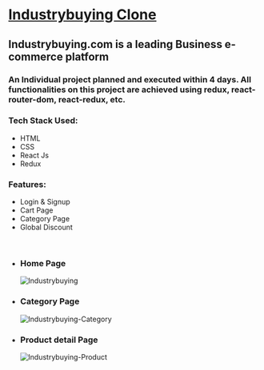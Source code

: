# <a href="https://industrylab.vercel.app/"/>Industrybuying Clone</a>

 <h2>Industrybuying.com is a leading Business e-commerce platform</h2> 
 
 <h3>An Individual project planned and executed within 4 days.
 All functionalities on this project are achieved using redux, react-router-dom, react-redux, etc.</h3> 
 
 <div>
 <h3>Tech Stack Used:</h3>
 <ul>
 <li>HTML</li>
 <li>CSS</li>
 <li>React Js</li>
 <li>Redux</li>
 </ul>
 </div>

<div>
 <h3>Features:</h3>
 <ul>
 <li>Login & Signup</li>
 <li>Cart Page</li>
 <li>Category Page</li>
 <li>Global Discount</li>
 </ul>
 </div>
 <br/>
 <ul>
 <li>
 <h3>Home Page</h3>
 <img src = "https://user-images.githubusercontent.com/110079977/226097876-aa2dc185-cd04-4423-b247-eef1106e84da.png" alt = "Industrybuying"/>
 </li>
 <li>
 <h3>Category Page</h3>
 <img src = "https://user-images.githubusercontent.com/110079977/226099163-574efd55-e604-48d3-bdd4-4644b956c5bb.png" alt = "Industrybuying-Category"/>
 </li>
 <li>
 <h3>Product detail Page</h3>
 <img src = "https://user-images.githubusercontent.com/110079977/226099167-20b64d96-954b-4d39-9452-3a3c370e7cc2.png" alt = "Industrybuying-Product"/>
 </li>
 </ul>
 

